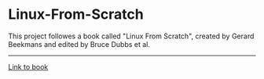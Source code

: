 # Linux-From-Scratch

This project followes a book called "Linux From Scratch", created by Gerard Beekmans and edited by Bruce Dubbs et al.







---
[Link to book](https://www.linuxfromscratch.org/lfs/downloads/10.0-rc1/LFS-BOOK-10.0-rc1-NOCHUNKS.html#pre-foreword)
